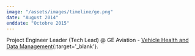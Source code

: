 ```yaml
---
image: "/assets/images/timeline/ge.png"
date: "August 2014"
enddate: "Octobre 2015"
---
```


Project Engineer Leader (Tech Lead) @ GE Aviation - [Vehicle Health and Data Management](http://www.geaviation.com/commercial/systems/avionics/){:target='_blank'}.